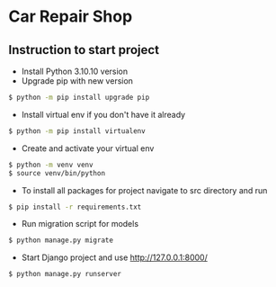 # Car Repair Shop

## Instruction to start project
- Install Python 3.10.10 version 
- Upgrade pip with new version
```bash
$ python -m pip install upgrade pip
```
- Install virtual env if you don't have it already
```bash
$ python -m pip install virtualenv
```
- Create and activate your virtual env
```bash
$ python -m venv venv
$ source venv/bin/python
```
- To install all packages for project navigate to src directory and run
```bash
$ pip install -r requirements.txt
```
- Run migration script for models
```bash
$ python manage.py migrate
```
- Start Django project and use http://127.0.0.1:8000/
```bash
$ python manage.py runserver
```